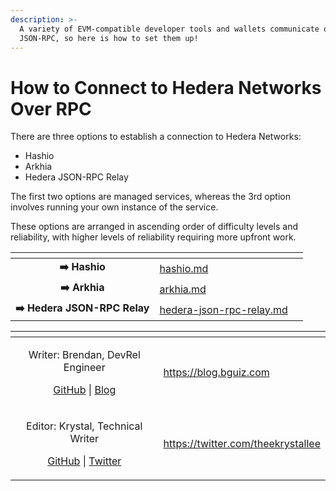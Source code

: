 ```yaml
---
description: >-
  A variety of EVM-compatible developer tools and wallets communicate over
  JSON-RPC, so here is how to set them up!
---
```


# How to Connect to Hedera Networks Over RPC

There are three options to establish a connection to Hedera Networks:

* Hashio
* Arkhia
* Hedera JSON-RPC Relay

The first two options are managed services, whereas the 3rd option involves running your own instance of the service.

These options are arranged in ascending order of difficulty levels and reliability, with higher levels of reliability requiring more upfront work.

<table data-view="cards"><thead><tr><th align="center"></th><th data-hidden data-card-target data-type="content-ref"></th><th data-hidden data-card-cover data-type="files"></th></tr></thead><tbody><tr><td align="center"><strong>➡️ Hashio</strong></td><td><a href="hashio.md">hashio.md</a></td><td></td></tr><tr><td align="center"><strong>➡️ Arkhia</strong></td><td><a href="arkhia.md">arkhia.md</a></td><td></td></tr><tr><td align="center"><strong>➡️ Hedera JSON-RPC Relay</strong></td><td><a href="hedera-json-rpc-relay.md">hedera-json-rpc-relay.md</a></td><td></td></tr></tbody></table>



<table data-card-size="large" data-view="cards"><thead><tr><th align="center"></th><th data-hidden data-card-target data-type="content-ref"></th></tr></thead><tbody><tr><td align="center"><p>Writer: Brendan, DevRel Engineer</p><p><a href="https://github.com/bguiz">GitHub</a> | <a href="https://blog.bguiz.com">Blog</a></p></td><td><a href="https://blog.bguiz.com">https://blog.bguiz.com</a></td></tr><tr><td align="center"><p>Editor: Krystal, Technical Writer</p><p><a href="https://github.com/theekrystallee">GitHub</a> | <a href="https://twitter.com/theekrystallee">Twitter</a></p></td><td><a href="https://twitter.com/theekrystallee">https://twitter.com/theekrystallee</a></td></tr></tbody></table>
